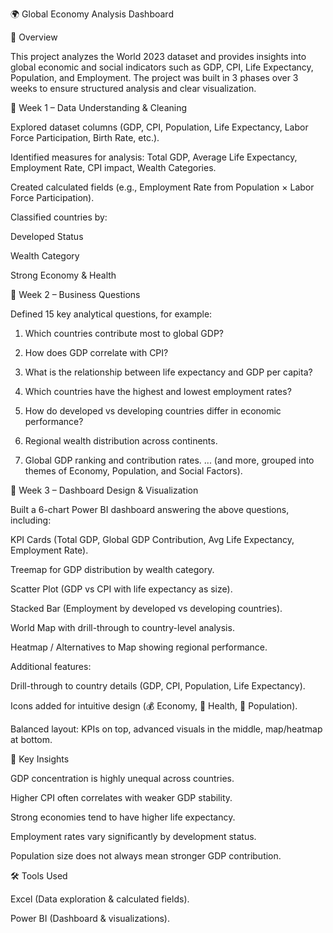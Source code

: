 

🌍 Global Economy Analysis Dashboard

📌 Overview

This project analyzes the World 2023 dataset and provides insights into global economic and social indicators such as GDP, CPI, Life Expectancy, Population, and Employment.
The project was built in 3 phases over 3 weeks to ensure structured analysis and clear visualization.


📅 Week 1 – Data Understanding & Cleaning

Explored dataset columns (GDP, CPI, Population, Life Expectancy, Labor Force Participation, Birth Rate, etc.).

Identified measures for analysis: Total GDP, Average Life Expectancy, Employment Rate, CPI impact, Wealth Categories.

Created calculated fields (e.g., Employment Rate from Population × Labor Force Participation).

Classified countries by:

Developed Status

Wealth Category

Strong Economy & Health



📅 Week 2 – Business Questions

Defined 15 key analytical questions, for example:

1. Which countries contribute most to global GDP?


2. How does GDP correlate with CPI?


3. What is the relationship between life expectancy and GDP per capita?


4. Which countries have the highest and lowest employment rates?


5. How do developed vs developing countries differ in economic performance?


6. Regional wealth distribution across continents.


7. Global GDP ranking and contribution rates.
... (and more, grouped into themes of Economy, Population, and Social Factors).



📅 Week 3 – Dashboard Design & Visualization

Built a 6-chart Power BI dashboard answering the above questions, including:

KPI Cards (Total GDP, Global GDP Contribution, Avg Life Expectancy, Employment Rate).

Treemap for GDP distribution by wealth category.

Scatter Plot (GDP vs CPI with life expectancy as size).

Stacked Bar (Employment by developed vs developing countries).

World Map with drill-through to country-level analysis.

Heatmap / Alternatives to Map showing regional performance.


Additional features:

Drill-through to country details (GDP, CPI, Population, Life Expectancy).

Icons added for intuitive design (💰 Economy, 🏥 Health, 👥 Population).

Balanced layout: KPIs on top, advanced visuals in the middle, map/heatmap at bottom.

🚀 Key Insights

GDP concentration is highly unequal across countries.

Higher CPI often correlates with weaker GDP stability.

Strong economies tend to have higher life expectancy.

Employment rates vary significantly by development status.

Population size does not always mean stronger GDP contribution.


🛠 Tools Used

Excel (Data exploration & calculated fields).

Power BI (Dashboard & visualizations).

